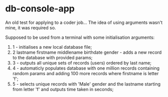 # db-console-app
An old test for applying to a coder job...
The idea of using arguments wasn't mine, it was required so.

Supposed to be used from a terminal with some initialisation arguments:
1) 1 - initialises a new local database file;
2) 2 lastname firstname middlename birthdate gender - adds a new record to the database with provided params;
3) 3 - outputs all unique sets of records (users) ordered by last name;
4) 4 - automaticly populates database with one million records containing random params and adding 100 more records where firstname is letter 'f';
5) 5 - selects unique records with 'Male' gender and the lastname starting from letter 'f' and outputs time taken in seconds;
